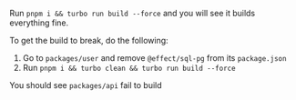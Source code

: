 Run `pnpm i && turbo run build --force` and you will see it builds everything fine.

To get the build to break, do the following:

1. Go to `packages/user` and remove `@effect/sql-pg` from its `package.json`
2. Run `pnpm i && turbo clean && turbo run build --force`

You should see `packages/api` fail to build
